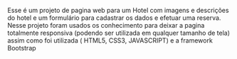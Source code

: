 Esse é um projeto de pagina web para um Hotel com imagens e descrições do hotel e um formulário para cadastrar os dados e efetuar uma reserva.
Nesse projeto foram usados os conhecimento para deixar a pagina totalmente responsiva (podendo ser utilizada em qualquer tamanho de tela) assim como foi utilizada ( HTML5, CSS3, JAVASCRIPT) e a framework Bootstrap
